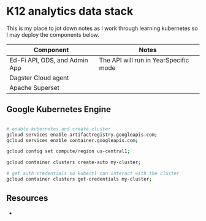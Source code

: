 # K12 analytics data stack

This is my place to jot down notes as I work through learning kubernetes so I may deploy the components below.

| Component                      | Notes                                   |
| ------------------------------ | --------------------------------------- |
| Ed-Fi API, ODS, and Admin App  | The API will run in YearSpecific mode   |
| Dagster Cloud agent            |                                         |
| Apache Superset                |                                         |


## Google Kubernetes Engine

```bash

# enable kubernetes and create cluster
gcloud services enable artifactregistry.googleapis.com;
gcloud services enable container.googleapis.com;

gcloud config set compute/region us-central1;

gcloud container clusters create-auto my-cluster;

# get auth credentials so kubectl can interact with the cluster
gcloud container clusters get-credentials my-cluster;

```

## Resources

* 
